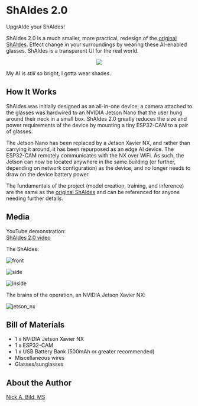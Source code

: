 # ShAIdes 2.0

UpgrAIde your ShAIdes!

ShAIdes 2.0 is a much smaller, more practical, redesign of the [original ShAIdes](https://github.com/nickbild/shaides).  Effect change in your surroundings by wearing these AI-enabled glasses. ShAIdes is a transparent UI for the real world.

<p align="center">
<img src="https://raw.githubusercontent.com/nickbild/shaides_v2/master/media/teaser.gif">
</p>

My AI is *still* so bright, I gotta wear shades.

## How It Works

ShAIdes was initially designed as an all-in-one device; a camera attached to the glasses was hardwired to an NVIDIA Jetson Nano that the user hung around their neck in a small box.  ShAIdes 2.0 greatly reduces the size and power requirements of the device by mounting a tiny ESP32-CAM to a pair of glasses.

The Jetson Nano has been replaced by a Jetson Xavier NX, and rather than carrying it around, it has been repurposed as an edge AI device.  The ESP32-CAM remotely communicates with the NX over WiFi.  As such, the Jetson can now be located anywhere in the same building (or further, depending on network configuration) as the device, and no longer needs to draw on the device battery power.

The fundamentals of the project (model creation, training, and inference) are the same as the [original ShAIdes](https://github.com/nickbild/shaides) and can be referenced for anyone needing further details.

## Media

YouTube demonstration:  
[ShAIdes 2.0 video](https://www.youtube.com/watch?v=j2iDt1-StdU)

The ShAIdes:

![front](https://raw.githubusercontent.com/nickbild/shaides_v2/master/media/glasses_front_sm.jpg)

![side](https://raw.githubusercontent.com/nickbild/shaides_v2/master/media/glasses_side_sm.jpg)

![inside](https://raw.githubusercontent.com/nickbild/shaides_v2/master/media/glasses_inside_sm.jpg)

The brains of the operation, an NVIDIA Jetson Xavier NX:

![jetson_nx](https://raw.githubusercontent.com/nickbild/shaides_v2/master/media/jetson_nx_sm.jpg)

## Bill of Materials

- 1 x NVIDIA Jetson Xavier NX
- 1 x ESP32-CAM
- 1 x USB Battery Bank (500mAh or greater recommended)
- Miscellaneous wires
- Glasses/sunglasses

## About the Author

[Nick A. Bild, MS](https://nickbild79.firebaseapp.com/#!/)
